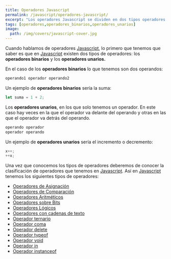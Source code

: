 ```yaml
---
title: Operadores Javascript
permalink: /javascript/operadores-javascript/
excerpt: "Los operadores Javascript se dividen en dos tipos operadores binarios y operadores unarios."
tags: [operadores,operadores_binarios,operadores_unarios]
image:
  path: /img/covers/javascript-cover.jpg
---
```


Cuando hablamos de operadores [Javascript](https://www.manualweb.net/javascript/), lo primero que tenemos que saber es que en [Javascript](https://www.manualweb.net/javascript/) existen dos tipos de operadores: los **operadores binarios** y los **operadores unarios.**


En el caso de los **operadores binarios** lo que tenemos son dos operandos:


```javascript
operando1 operador operando2
```


Un ejemplo de **operadores binarios** sería la suma:


```javascript
let suma = 1 + 2;
```


Los **operadores unarios**, en los que solo tenemos un operador. En este caso hay veces en la que el operador va delante del operando y otras en las que el operador va detrás del operando.


```javascript
operando operador
operador operando
```


Un ejemplo de **operadores unarios** sería el incremento o decremento:


```javascript
x++;
++x;
```


Una vez que conocemos los tipos de operadores deberemos de conocer la clasificación de operadores que tenemos en [Javascript](https://www.manualweb.net/javascript/). Así en [Javascript](https://www.manualweb.net/javascript/) tenemos los siguientes tipos de operadores:

- [Operadores de Asignación](https://www.manualweb.net/javascript/operadores-de-asignacion/)
- [Operadores de Comparación](https://www.manualweb.net/javascript/operadores-de-comparacion/)
- [Operadores Aritméticos](https://www.manualweb.net/javascript/operadores-aritmeticos/)
- [Operadores sobre Bits](https://www.manualweb.net/javascript/operadores-aritmeticos/)
- [Operadores Lógicos](https://www.manualweb.net/javascript/operadores-logicos/)
- [Operadores con cadenas de texto](https://www.manualweb.net/javascript/otros-operadores-javascript/#operadores-de-cadenas)
- [Operador ternario](https://www.manualweb.net/javascript/otros-operadores-javascript/#operador-ternario)
- [Operador coma](https://www.manualweb.net/javascript/otros-operadores-javascript/#operador-coma)
- [Operador delete](https://www.manualweb.net/javascript/otros-operadores-javascript/#operador-delete)
- [Operador typeof](https://www.manualweb.net/javascript/otros-operadores-javascript/#operador-typeof)
- [Operador void](https://www.manualweb.net/javascript/otros-operadores-javascript/#operador-void)
- [Operador in](https://www.manualweb.net/javascript/otros-operadores-javascript/#operador-in)
- [Operador instanceof](https://www.manualweb.net/javascript/otros-operadores-javascript/#operador-instanceof)
